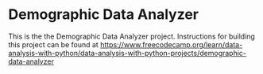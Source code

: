 # Demographic Data Analyzer

This is the the Demographic Data Analyzer project. Instructions for building this project can be found at https://www.freecodecamp.org/learn/data-analysis-with-python/data-analysis-with-python-projects/demographic-data-analyzer
